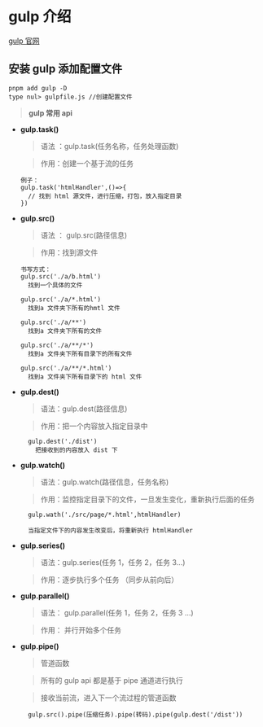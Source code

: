 # gulp 介绍

[gulp 官网](https://www.gulpjs.com.cn/)

## 安装 gulp 添加配置文件

```shell
pnpm add gulp -D
type nul> gulpfile.js //创建配置文件
```

> **gulp 常用 api**

- **gulp.task()**

  > 语法 ：gulp.task(任务名称，任务处理函数)

  > 作用：创建一个基于流的任务

  ```shell
  例子：
  gulp.task('htmlHandler',()=>{
    // 找到 html 源文件，进行压缩，打包，放入指定目录
  })
  ```

- **gulp.src()**

  > 语法 ： gulp.src(路径信息)

  > 作用：找到源文件

  ```shell
  书写方式：
  gulp.src('./a/b.html')
    找到一个具体的文件

  gulp.src('./a/*.html')
    找到a 文件夹下所有的hmtl 文件

  gulp.src('./a/**')
    找到a 文件夹下所有的文件

  gulp.src('./a/**/*')
    找到a 文件夹下所有目录下的所有文件

  gulp.src('./a/**/*.html')
    找到a 文件夹下所有目录下的 html 文件
  ```

- **gulp.dest()**

  > 语法：gulp.dest(路径信息)

  > 作用：把一个内容放入指定目录中

  ```shell
    gulp.dest('./dist')
      把接收到的内容放入 dist 下
  ```

- **gulp.watch()**

  > 语法：gulp.watch(路径信息，任务名称)

  > 作用：监控指定目录下的文件，一旦发生变化，重新执行后面的任务

  ```shell
    gulp.wath('./src/page/*.html',htmlHandler)

    当指定文件下的内容发生改变后，将重新执行 htmlHandler
  ```

- **gulp.series()**

  > 语法：gulp.series(任务 1，任务 2，任务 3...)

  > 作用：逐步执行多个任务 （同步从前向后）

- **gulp.parallel()**

  > 语法： gulp.parallel(任务 1，任务 2，任务 3 ...)

  > 作用： 并行开始多个任务

- **gulp.pipe()**

  > 管道函数

  > 所有的 gulp api 都是基于 pipe 通道进行执行

  > 接收当前流，进入下一个流过程的管道函数

  ```shell
    gulp.src().pipe(压缩任务).pipe(转码).pipe(gulp.dest('/dist'))
  ```
